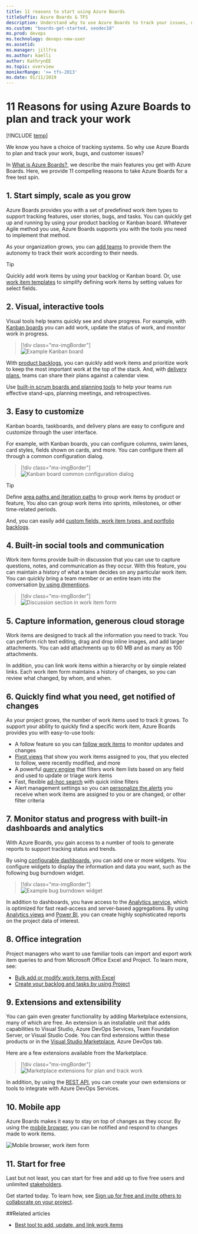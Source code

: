 ```yaml
---
title: 11 reasons to start using Azure Boards
titleSuffix: Azure Boards & TFS 
description: Understand why to use Azure Boards to track your issues, user stories, bugs, tasks, and other work  
ms.custom: "boards-get-started, seodec18"   
ms.prod: devops
ms.technology: devops-new-user
ms.assetid:  
ms.manager: jillfra
ms.author: kaelli
author: KathrynEE
ms.topic: overview
monikerRange: '>= tfs-2013'
ms.date: 01/11/2019
---
```



# 11 Reasons for using Azure Boards to plan and track your work 

[!INCLUDE [temp](../_shared/version-vsts-only.md)]

We know you have a choice of tracking systems. So why use Azure Boards to plan and track your work, bugs, and customer issues? 

In [What is Azure Boards?](what-is-azure-boards.md), we describe the main features you get with Azure Boards. Here, we provide 11 compelling reasons to take Azure Boards for a free test spin. 

## 1. Start simply, scale as you grow  

Azure Boards provides you with a set of predefined work item types to support tracking features, user stories, bugs, and tasks. You can quickly get up and running by using your product backlog or Kanban board. Whatever Agile method you use, Azure Boards supports you with the tools you need to implement that method.  

As your organization grows, you can [add teams](../../organizations/projects/about-projects.md#add-team) to provide them the autonomy to track their work according to their needs.  

> [!TIP]   
> Quickly add work items by using your backlog or Kanban board. Or, use [work item templates](../backlogs/work-item-template.md) to simplify defining work items by setting values for select fields. 

## 2. Visual, interactive tools  

Visual tools help teams quickly see and share progress. For example, with [Kanban boards](../boards/kanban-quickstart.md) you can add work, update the status of work, and monitor work in progress. 

> [!div class="mx-imgBorder"]  
> ![Example Kanban board](../../boards/boards/_img/quickstart/intro-view.png)

With [product backlogs](../backlogs/create-your-backlog.md), you can quickly add work items and prioritize work to keep the most important work at the top of the stack. And, with [delivery plans](../plans/review-team-plans.md), teams can share their plans against a calendar view. 

Use [built-in scrum boards and planning tools](../sprints/index.md) to help your teams run effective stand-ups, planning meetings, and retrospectives.

## 3. Easy to customize

Kanban boards, taskboards, and delivery plans are easy to configure and customize through the user interface.  

For example, with Kanban boards, you can configure columns, swim lanes, card styles, fields shown on cards, and more. You can configure them all through a common configuration dialog. 

> [!div class="mx-imgBorder"]  
> ![Kanban board common configuration dialog](../../organizations/settings/_img/configure-team/common-configuration-dialog.png)


> [!TIP]   
> Define [area paths and iteration paths](../../organizations/settings/about-areas-iterations.md) to group work items by product or feature, You also can group work items into sprints, milestones, or other time-related periods. 

And, you can easily add [custom fields, work item types, and portfolio backlogs](../../organizations/settings/work/inheritance-process-model.md).  


## 4. Built-in social tools and communication

Work item forms provide built-in discussion that you can use to capture questions, notes, and communication as they occur. With this feature, you can maintain a history of what a team decides on any particular work item. You can quickly bring a team member or an entire team into the conversation [by using @mentions](../../notifications/at-mentions.md). 

> [!div class="mx-imgBorder"]  
> ![Discussion section in work item form](../backlogs/_img/add-work-items-discussion.png)

## 5. Capture information, generous cloud storage 

Work items are designed to track all the information you need to track. You can perform rich text editing,   drag and drop inline images, and add larger attachments. You can add attachments up to 60 MB and as many as 100 attachments. 

In addition, you can link work items within a hierarchy or by simple related links. Each work item form maintains a history of changes, so you can review what changed, by whom, and when.

## 6. Quickly find what you need, get notified of changes 

As your project grows, the number of work items used to track it grows. To support your ability to quickly find a specific work item, Azure Boards provides you with easy-to-use tools: 

- A follow feature so you can [follow work items](../work-items/follow-work-items.md) to monitor updates and changes
- [Pivot views](../work-items/view-add-work-items.md ) that show you work items assigned to you, that you elected to follow, were recently modified, and more  
- A powerful [query engine](../queries/example-queries.md) that filters work item lists based on any field and used to update or triage work items
- Fast, flexible [ad-hoc search](../queries/search-box-queries.md) with quick inline filters 
- Alert management settings so you can [personalize the alerts](../../notifications/howto-manage-personal-notifications.md) you receive when work items are assigned to you or are changed, or other filter criteria


## 7. Monitor status and progress with built-in dashboards and analytics  

With Azure Boards, you gain access to a number of tools to generate reports to support tracking status and trends.

By using [configurable dashboards](../../report/dashboards/dashboards.md), you can add one or more widgets. You configure widgets to display the information and data you want, such as the following bug burndown widget. 

> [!div class="mx-imgBorder"]  
> ![Example bug burndown widget](/azure/devops/report/dashboards/_img/burndown-widget/burndownup-bug-burndown.png)  

In addition to dashboards, you have access to the [Analytics service](../../report/powerbi/what-is-analytics.md), which is optimized for fast read-access and server-based aggregations. By using [Analytics views](../../report/powerbi/what-are-analytics-views.md) and [Power BI](../../report/powerbi/what-are-analytics-views.md), you can create highly sophisticated reports on the project data of interest. 


## 8. Office integration 

Project managers who want to use familiar tools can import and export work item queries to and from Microsoft Office Excel and Project. To learn more, see: 
- [Bulk add or modify work items with Excel](../backlogs/office/bulk-add-modify-work-items-excel.md)
- [Create your backlog and tasks by using Project](../backlogs/office/create-your-backlog-tasks-using-project.md)


## 9. Extensions and extensibility  

You can gain even greater functionality by adding Marketplace extensions, many of which are free. An extension is an installable unit that adds capabilities to Visual Studio, Azure DevOps Services, Team Foundation Server, or Visual Studio Code. You can find extensions within these products or in the [Visual Studio Marketplace](https://marketplace.visualstudio.com/azuredevops), Azure DevOps tab.

Here are a few extensions available from the Marketplace.

> [!div class="mx-imgBorder"]  
> ![Marketplace extensions for plan and track work](_img/why-boards/marketplace-extensions.png) 

In addition, by using the [REST API](/rest/api/azure/devops/index), you can create your own extensions or tools to integrate with Azure DevOps Services.


## 10. Mobile app 

Azure Boards makes it easy to stay on top of changes as they occur. 
By using the [mobile browser](../../project/navigation/mobile-work.md), you can be notified and respond to changes made to work items.  

![Mobile browser, work item form](../../project/navigation/_img/mobile-work-intro-1.png)

## 11. Start for free

Last but not least, you can start for free and add up to five free users and unlimited [stakeholders](../../organizations/security/get-started-stakeholder.md). 

Get started today. To learn how, see [Sign up for free and invite others to collaborate on your project](sign-up-invite-teammates.md). 


##Related articles

- [Best tool to add, update, and link work items ](../work-items/best-tool-add-update-link-work-items.md)



